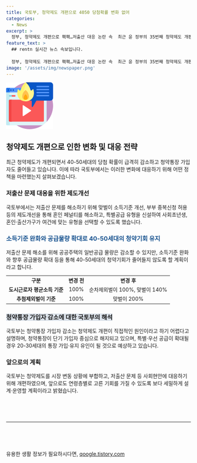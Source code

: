 ```yaml
---
title: 국토부, 청약제도 개편으로 4050 당첨확률 변화 없어
categories:
  - News
excerpt: >
  정부, 청약제도 개편으로 홱홱…저출산 대응 논란 속  최근 윤 정부의 35번째 청약제도 개편으로 각종 특공·추첨제가 확대되면서 시류에 따라 청약제도에 대한 논란이 이어지고 있다. 국토부는 최근의 개편은 저출산 문제와 최소한의 필요성을 고려한 것이라며 4050세대의 당첨확률은 급감하지 않는다고 설명했다. 이에 따라 특별공급 유형이 신설되어 사회초년생, 혼인·출산가구가 선택할 수 있는 유형이 늘어났으며, 청약통장 가입자 감소는 분양가 상승, 공급규모 등 다양한 요인에 의한 것이라고 밝혔다. 또한, 시장 변동 상황에 대응하여 청약제도를 보다 세밀하게 설계·운영할 계획이라고 전했다.
feature_text: >
  ## rentn 실시간 뉴스 속보입니다.

  정부, 청약제도 개편으로 홱홱…저출산 대응 논란 속  최근 윤 정부의 35번째 청약제도 개편으로 각종 특공·추첨제가 확대되면서 시류에 따라 청약제도에 대한 논란이 이어지고 있다. 국토부는 최근의 개편은 저출산 문제와 최소한의 필요성을 고려한 것이라며 4050세대의 당첨확률은 급감하지 않는다고 설명했다. 이에 따라 특별공급 유형이 신설되어 사회초년생, 혼인·출산가구가 선택할 수 있는 유형이 늘어났으며, 청약통장 가입자 감소는 분양가 상승, 공급규모 등 다양한 요인에 의한 것이라고 밝혔다. 또한, 시장 변동 상황에 대응하여 청약제도를 보다 세밀하게 설계·운영할 계획이라고 전했다.
image: '/assets/img/newspaper.png'
---
```


<p><img src="/assets/img/news.png" alt="rentncar 속보" /></p>

<h2 data-ke-size="size26">청약제도 개편으로 인한 변화 및 대응 전략</h2>

<p data-ke-size="size16">최근 청약제도가 개편되면서 40-50세대의 당첨 확률이 급격히 감소하고 청약통장 가입자도 줄어들고 있습니다. 이에 따라 국토부에서는 이러한 변화에 대응하기 위해 어떤 정책을 마련했는지 살펴보겠습니다.</p>

<h3>저출산 문제 대응을 위한 제도개선</h3>

<p data-ke-size="size16">국토부에서는 저출산 문제를 해소하기 위해 맞벌이 소득기준 개선, 부부 중복신청 허용 등의 제도개선을 통해 혼인 페널티를 해소하고, 특별공급 유형을 신설하여 사회초년생, 혼인·출산가구가 여건에 맞는 유형을 선택할 수 있도록 했습니다.</p>

<h3><span style="color: #1a5490;">소득기준 완화와 공급물량 확대로 40-50세대의 청약기회 유지</span></h3>

<p data-ke-size="size16">저출산 문제 해소를 위해 공공주택의 일반공급 물량은 감소할 수 있지만, 소득기준 완화와 향후 공급물량 확대 등을 통해 40-50세대의 청약기회가 줄어들지 않도록 할 계획이라고 합니다.</p>

<table>
    <tr>
        <td style="text-align: center; height: 17px;"><b>구분</b></td>
        <td style="text-align: center; height: 17px;"><b>변경 전</b></td>
        <td style="text-align: center; height: 17px;"><b>변경 후</b></td>
    </tr>
    <tr>
        <td style="text-align: center; height: 17px;"><b>도시근로자 평균소득 기준</b></td>
        <td style="text-align: center; height: 17px;">100%</td>
        <td style="text-align: center; height: 17px;">순차제외벌이 100%, 맞벌이 140%</td>
    </tr>
    <tr>
        <td style="text-align: center; height: 17px;"><b>추첨제외벌이 기준</b></td>
        <td style="text-align: center; height: 17px;">100%</td>
        <td style="text-align: center; height: 17px;">맞벌이 200%</td>
    </tr>
</table>

<h3><span style="background-color: #21538527;">청약통장 가입자 감소에 대한 국토부의 해석</span></h3>

<p data-ke-size="size16">국토부는 청약통장 가입자 감소는 청약제도 개편이 직접적인 원인이라고 하기 어렵다고 설명하며, 청약통장이 단기 가입자 중심으로 해지되고 있으며, 특별·우선 공급이 확대될 경우 20-30세대의 통장 가입·유지 유인이 될 것으로 예상하고 있습니다.</p>

<h3>앞으로의 계획</h3>

<p data-ke-size="size16">국토부는 청약제도를 시장 변동 상황에 부합하고, 저출산 문제 등 사회현안에 대응하기 위해 개편하였으며, 앞으로도 연령층별로 고른 기회를 가질 수 있도록 보다 세밀하게 설계·운영할 계획이라고 밝혔습니다.</p>

<p data-ke-size="size16">&nbsp;</p>

<p data-ke-size="size16">&nbsp;</p>

<hr>

<p data-ke-size="size16">&nbsp;</p>

<p data-ke-size="size16">&nbsp;</p>
유용한 생활 정보가 필요하시다면, <a href="https://qoogle.tistory.com" rel="dofollow">qoogle.tistory.com</a>


